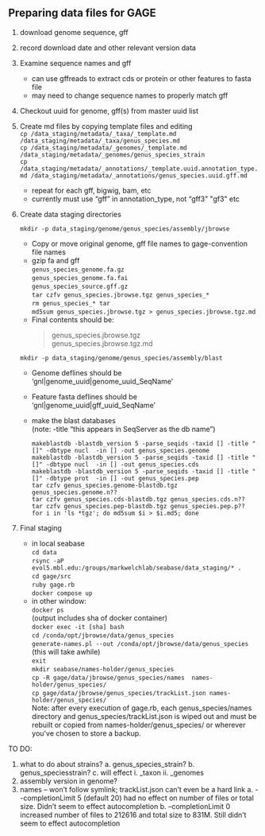 ## Preparing data files for GAGE
1.	download genome sequence, gff
2.	record download date and other relevant version data
3.	Examine sequence names and gff 
	- can use gffreads to extract cds or protein or other features to fasta file
	- may need to change sequence names to properly match gff
4.	Checkout uuid for genome, gff(s) from master uuid list
5.	Create md files by copying template files and editing<br>
	`cp /data_staging/metadata/_taxa/_template.md  /data_staging/metadata/_taxa/genus_species.md`<br>
	`cp /data_staging/metadata/_genomes/_template.md  /data_staging/metadata/_genomes/genus_species_strain`<br>
	`cp /data_staging/metadata/_annotations/_template.uuid.annotation_type.md /data_staging/metadata/_annotations/genus_species.uuid.gff.md`<br>
	- repeat for each gff, bigwig, bam, etc
	- currently must use “gff” in annotation_type, not “gff3” "gf3" etc
6.	Create data staging directories 

	`mkdir -p data_staging/genome/genus_species/assembly/jbrowse`
	- Copy or move original genome, gff file names to gage-convention file names
	- gzip fa and gff<br>
	`genus_species_genome.fa.gz`<br>
	`genus_species_genome.fa.fai`<br>
	`genus_species_source.gff.gz`<br>
	`tar czfv genus_species.jbrowse.tgz genus_species_*`<br>
	`rm genus_species_* tar`<br>
	`md5sum genus_species.jbrowse.tgz > genus_species.jbrowse.tgz.md`<br>
	- Final contents should be:<br>
		> genus_species.jbrowse.tgz<br>
		> genus_species.jbrowse.tgz.md<br>

	`mkdir -p data_staging/genome/genus_species/assembly/blast`<br>
	- Genome deflines should be ‘gnl|genome_uuid|genome_uuid_SeqName’
	- Feature fasta deflines should be ‘gnl|genome_uuid|gff_uuid_SeqName’
	- make the blast databases<br>
		(note: -title “this appears in SeqServer as the db name”)<br>

		`makeblastdb -blastdb_version 5 -parse_seqids -taxid [] -title "[]" -dbtype nucl  -in [] -out genus_species.genome`<br> 
		`makeblastdb -blastdb_version 5 -parse_seqids -taxid [] -title "[]" -dbtype nucl  -in [] -out genus_species.cds`<br>
		`makeblastdb -blastdb_version 5 -parse_seqids -taxid [] -title "[]" -dbtype prot  -in [] -out genus_species.pep`<br>
		`tar czfv genus_species.genome-blastdb.tgz genus_species.genome.n??`<br>
		`tar czfv genus_species.cds-blastdb.tgz genus_species.cds.n??`<br>
		`tar czfv genus_species.pep-blastdb.tgz genus_species.pep.p??`<br>
		`for i in 'ls *tgz'; do md5sum $i > $i.md5; done`<br>

7.	Final staging
	- in local seabase<br>
	`cd data`<br>
	`rsync -aP evol5.mbl.edu:/groups/markwelchlab/seabase/data_staging/* .`<br>
	`cd gage/src`<br>
	`ruby gage.rb`<br>
	`docker compose up`<br>
	- in other window:<br>
	`docker ps`<br>
	(output includes sha of docker container)<br>
	`docker exec -it [sha] bash`<br>
	`cd /conda/opt/jbrowse/data/genus_species`<br>
	`generate-names.pl --out /conda/opt/jbrowse/data/genus_species`<br>
		(this will take awhile)<br>
	`exit`<br>
	`mkdir seabase/names-holder/genus_species`<br>
	`cp -R gage/data/jbrowse/genus_species/names  names-holder/genus_species/`<br>
	`cp gage/data/jbrowse/genus_species/trackList.json names-holder/genus_species/`<br>
Note: after every execution of gage.rb, each genus_species/names directory and genus_species/trackList.json is wiped out and must be rebuilt or copied from names-holder/genus_species/ or wherever you've chosen to store a backup.  

TO DO:
1.	what to do about strains?
a.	genus_species_strain?
b.	genus_speciesstrain?
c.	will effect 
i.	_taxon
ii.	_genomes
2.	assembly version in genome?
3.	names – won’t follow symlink; trackList.json can’t even be a hard link
a.	--completionLimit 5 (default 20) had no effect on number of files or total size.  Didn’t seem to effect autocompletion
b.	–completionLimit 0 increased number of files to 212616 and total size to 831M.  Still didn’t seem to effect autocompletion

